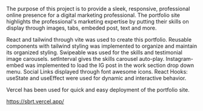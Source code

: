 The purpose of this project is to provide a sleek, responsive, professional online presence for a digital marketing professional. The portfolio site
highlights the professional's marketing expertise by putting their skills on display through images, tabs, embeded post, text and more.

React and tailwind through vite was used to create this portfolio. 
Reusable components with tailwind styling was implemented to organize and maintain its organized styling. 
Swipeable was used for the skills and testimonial image carousels. setInterval gives the skills carousel auto-play. 
Instagram-embed was implemented to load the IG post in the work section drop down menu. 
Social Links displayed through font awesome icons.
React Hooks: useState and useEffect were used for dynamic and interactive behavior.

Vercel has been used for quick and easy deployment of the portfolio site.

https://sbrt.vercel.app/

